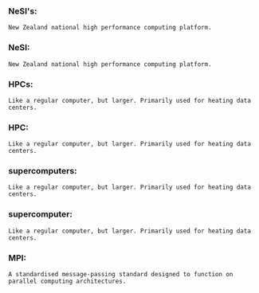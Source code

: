 ### NeSI's:
	New Zealand national high performance computing platform.
### NeSI:
	New Zealand national high performance computing platform.
### HPCs:
	Like a regular computer, but larger. Primarily used for heating data centers.
### HPC:
	Like a regular computer, but larger. Primarily used for heating data centers.
### supercomputers:
	Like a regular computer, but larger. Primarily used for heating data centers.
### supercomputer:
	Like a regular computer, but larger. Primarily used for heating data centers.
### MPI:
	A standardised message-passing standard designed to function on parallel computing architectures.
